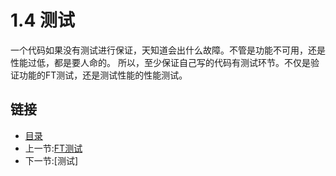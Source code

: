 # 1.4 测试

一个代码如果没有测试进行保证，天知道会出什么故障。不管是功能不可用，还是性能过低，都是要人命的。
所以，至少保证自己写的代码有测试环节。不仅是验证功能的FT测试，还是测试性能的性能测试。

## 链接

- [目录](directory.md)
- 上一节:[FT测试](01.4.1.md)
- 下一节:[测试]
